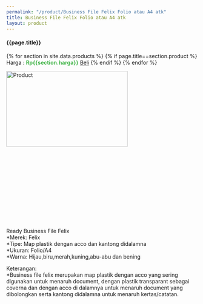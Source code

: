 ```yaml
---
permalink: "/product/Business File Felix Folio atau A4 atk"
title: Business File Felix Folio atau A4 atk
layout: product
---
```


#### {{page.title}}

{% for section in site.data.products %}
	{% if page.title==section.product %}
Harga : <span style="color:#42b549">**Rp{{section.harga}}**</span>  <a class="btn btn-success" href="http://api.whatsapp.com/send?phone={{site.whatsapp}}&text=kak saya mau beli {{page.title}} 1 buah %0A harga%3A {{section.harga}} bayarnya di kampus ia kak %3A)" style="width:100px;">Beli</a>
	{% endif %}
{% endfor %}

<image src="{{site.baseurl}}/img/Business File Felix Folio atau A4 atk.jpg" alt="Product" width="80%" height="50%" style="max-width:400px;max-height:400px"/>

Ready Business File Felix  
*Merek: Felix  
*Tipe: Map plastik dengan acco dan kantong didalamna  
*Ukuran: Folio/A4  
*Warna: Hijau,biru,merah,kuning,abu-abu dan bening  
  
Keterangan:  
*Business file felix merupakan map plastik dengan acco yang sering digunakan untuk menaruh document, dengan plastik transparant sebagai coverna dan dengan acco di dalamnya untuk menaruh document yang dibolongkan serta kantong didalamna untuk menaruh kertas/catatan. 